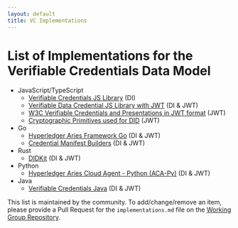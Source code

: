 ```yaml
---
layout: default
title: VC Implementations
---
```


# List of Implementations for the Verifiable Credentials Data Model

- JavaScript/TypeScript
  - [Verifiable Credentials JS Library](https://github.com/digitalbazaar/vc-js) (DI)
  - [Verifiable Data Credential JS Library with JWT](https://github.com/transmute-industries/verifiable-data/tree/main/packages/vc.js) (DI & JWT)
  - [W3C Verifiable Credentials and Presentations in JWT format](https://github.com/decentralized-identity/did-jwt-vc) (JWT)
  - [Cryptographic Primitives used for DID](https://github.com/microsoft/VerifiableCredentials-Crypto-SDK-Typescript) (JWT)
- Go
  - [Hyperledger Aries Framework Go](https://github.com/hyperledger/aries-framework-go) (DI & JWT)
  - [Credential Manifest Builders](https://github.com/TBD54566975/ssi-sdk/tree/main/credential) (DI & JWT)
- Rust
  - [DIDKit](https://github.com/spruceid/didkit) (DI & JWT)
- Python
  - [Hyperledger Aries Cloud Agent - Python (ACA-Py)](https://github.com/hyperledger/aries-cloudagent-python) (DI & JWT)
- Java
  - [Verifiable Credentials Java](https://github.com/danubetech/verifiable-credentials-java) (DI & JWT)


This list is maintained by the community. To add/change/remove an item, please provide a Pull Request for the `implementations.md` file on the [Working Group Repository](https://github.com/w3c/verifiable-credentials/).
